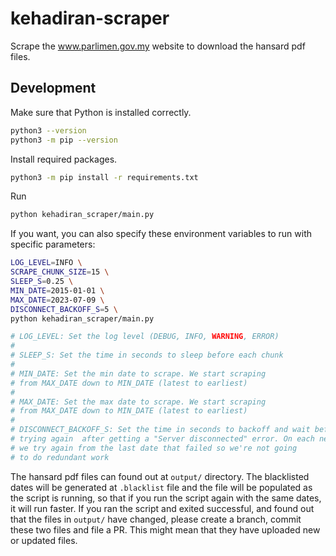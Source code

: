 # kehadiran-scraper

Scrape the www.parlimen.gov.my website to download the hansard pdf files.

## Development

Make sure that Python is installed correctly.

```bash
python3 --version
python3 -m pip --version
```

Install required packages.

```bash
python3 -m pip install -r requirements.txt
```
Run

```bash
python kehadiran_scraper/main.py
```

If you want, you can also specify these environment variables to run with specific parameters:

```bash
LOG_LEVEL=INFO \
SCRAPE_CHUNK_SIZE=15 \
SLEEP_S=0.25 \
MIN_DATE=2015-01-01 \
MAX_DATE=2023-07-09 \
DISCONNECT_BACKOFF_S=5 \
python kehadiran_scraper/main.py

# LOG_LEVEL: Set the log level (DEBUG, INFO, WARNING, ERROR)
#
# SLEEP_S: Set the time in seconds to sleep before each chunk
#
# MIN_DATE: Set the min date to scrape. We start scraping
# from MAX_DATE down to MIN_DATE (latest to earliest)
#
# MAX_DATE: Set the max date to scrape. We start scraping
# from MAX_DATE down to MIN_DATE (latest to earliest)
#
# DISCONNECT_BACKOFF_S: Set the time in seconds to backoff and wait before
# trying again  after getting a "Server disconnected" error. On each next try,
# we try again from the last date that failed so we're not going
# to do redundant work
```

The hansard pdf files can found out at `output/` directory. The blacklisted dates will be generated at `.blacklist` file and the file will be populated as the script is running, so that if you run the script again with the same dates, it will run faster. If you ran the script and exited successful, and found out that the files in `output/` have changed, please create a branch, commit these two files and file a PR. This might mean that they have uploaded new or updated files.